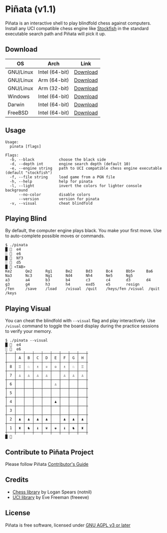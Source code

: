 # Piñata (v1.1)
Piñata is an interactive shell to play blindfold chess against computers. Install any UCI compatible chess engine like [Stockfish](https://stockfishchess.org/) in the standard executable search path and Piñata will pick it up.

## Download
| OS         | Arch           | Link                                                                                                   |
| ---------- | --------       | ------                                                                                                 |
| GNU/Linux  | Intel (64-bit) | [Download](https://github.com/abperiasamy/pinata/releases/download/v1.1/pinata_1.1_darwin_x64.tar.gz)   |
| GNU/Linux  | Arm (64-bit)   | [Download](https://github.com/abperiasamy/pinata/releases/download/v1.1/pinata_1.1_linux_a64.tar.gz)   |
| GNU/Linux  | Arm (32-bit)   | [Download](https://github.com/abperiasamy/pinata/releases/download/v1.1/pinata_1.1_linux_a32v7.tar.gz) |
| Windows    | Intel (64-bit) | [Download](https://github.com/abperiasamy/pinata/releases/download/v1.1/pinata_1.1_windows_x64.zip)    |
| Darwin     | Intel (64-bit) | [Download](https://github.com/abperiasamy/pinata/releases/download/v1.1/pinata_1.1_darwin_x64.tar.gz)  |
| FreeBSD    | Intel (64-bit) | [Download](https://github.com/abperiasamy/pinata/releases/download/v1.1/pinata_1.1_freebsd_x64.tar.gz) |

## Usage
```
Usage:
  pinata [flags]

Flags:
  -b, --black           choose the black side
  -d, --depth int       engine search depth (default 10)
  -e, --engine string   path to UCI compatible chess engine executable (default "stockfish")
  -f, --file string     load game from a PGN file
  -h, --help            help for pinata
  -l, --light           invert the colors for lighter console background
      --no-color        disable colors
      --version         version for pinata
  -v, --visual          cheat blindfold
```

## Playing Blind
By default, the computer engine plays black. You make your first move. Use <TAB> to auto-complete possible moves or commands.
```
$ ./pinata 
█ 🙇  e4
░ 🤖  e6
█ 🙇  Nf3 
░ 🤖  d5
█ 🙇 <TAB>
Ke2      Qe2      Rg1      Be2      Bd3      Bc4      Bb5+     Ba6      Na3      Nc3      Ng1      Nd4      Nh4      Ne5      Ng5      
a3       a4       b3       b4       c3       c4       d3       d4       g3       g4       h3       h4       exd5     e5       resign   
/fen     /save    /load    /visual  /quit    /keys/fen /visual  /quit    /keys
```
## Playing Visual
You can cheat the blindfold with `--visual` flag and play interactively. Use `/visual` command to toggle the board display during the practice sessions to verify your memory.
```
$ ./pinata --visual
█ 🙇  e4
░ 🤖  e6
┼───┼───┼───┼───┼───┼───┼───┼───┼───┼
│   │ A │ B │ C │ D │ E │ F │ G │ H │
┼───┼───┼───┼───┼───┼───┼───┼───┼───┼
│ 8 │ ♖ │ ♘ │ ♗ │ ♕ │ ♔ │ ♗ │ ♘ │ ♖ │
┼───┼───┼───┼───┼───┼───┼───┼───┼───┼
│ 7 │ ♙ │ ♙ │ ♙ │ ♙ │   │ ♙ │ ♙ │ ♙ │
┼───┼───┼───┼───┼───┼───┼───┼───┼───┼
│ 6 │   │   │   │   │ ♙ │   │   │   │
┼───┼───┼───┼───┼───┼───┼───┼───┼───┼
│ 5 │   │   │   │   │   │   │   │   │
┼───┼───┼───┼───┼───┼───┼───┼───┼───┼
│ 4 │   │   │   │   │ ♟ │   │   │   │
┼───┼───┼───┼───┼───┼───┼───┼───┼───┼
│ 3 │   │   │   │   │   │   │   │   │
┼───┼───┼───┼───┼───┼───┼───┼───┼───┼
│ 2 │ ♟ │ ♟ │ ♟ │ ♟ │   │ ♟ │ ♟ │ ♟ │
┼───┼───┼───┼───┼───┼───┼───┼───┼───┼
│ 1 │ ♜ │ ♞ │ ♝ │ ♛ │ ♚ │ ♝ │ ♞ │ ♜ │
┼───┼───┼───┼───┼───┼───┼───┼───┼───┼
█ 🙇
```
## Contribute to Piñata Project
Please follow Piñata [Contributor's Guide](https://github.com/abperiasamy/pinata/blob/master/code_of_conduct.md)

## Credits
- [Chess library](https://github.com/notnil/chess) by Logan Spears (notnil)
- [UCI library](https://github.com/freeeve/uci) by Eve Freeman (freeeve)

## License
Piñata is free software, licensed under [GNU AGPL v3 or later](https://github.com/abperiasamy/pinata/blob/master/LICENSE)

